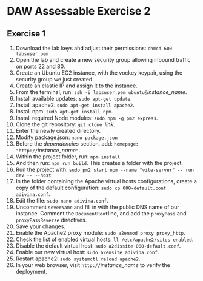 DAW Assessable Exercise 2
=========================

Exercise 1
----------

1. Download the lab keys ahd adjust their permissions: `chmod 600 labsuser.pem`
2. Open the lab and create a new security group allowing inbound traffic on ports 22 and 80.
3. Create an Ubuntu EC2 instance, with the vockey keypair, using the security group we just created.
4. Create an elastic IP and assign it to the instance.
5. From the terminal, run: `ssh -i labsuser.pem ubuntu@`_instance_name_.
6. Install available updates: `sudo apt-get update`.
7. Install apache2: `sudo apt-get install apache2`.
8. Install npm: `sudo apt-get install npm`.
9. Install required Node modules: `sudo npm -g pm2 express`.
10. Clone the git repository: `git clone `_link_.
11. Enter the newly created directory.
12. Modify package.json: `nano package.json`
13. Before the _dependencies_ section, add: `homepage: "http://`_instance_name_`"`.
14. Within the project folder, run: `npm install`.
15. And then run: `npm run build`. This creates a folder with the project.
16. Run the project with: `sudo pm2 start npm --name "vite-server" -- run dev -- --host`
17. In the folder containing the Apache virtual hosts configurations, create a copy of the default configuration: `sudo cp 000-default.conf adivina.conf`.
18. Edit the file: `sudo nano adivina.conf`.
19. Uncomment `severName` and fill in with the public DNS name of our instance. Comment the `DocumentRoot`line, and add the `proxyPass` and `proxyPassReverse` directives.
20. Save your changes.
21. Enable the Apache2 proxy module: `sudo a2enmod proxy proxy_http`.
22. Check the list of enabled virtual hosts: `ll /etc/apache2/sites-enabled`.
23. Disable the default virtual host: `sudo a2dissite 000-default.conf`.
24. Enable our new virtual host: `sudo a2ensite adivina.conf`.
25. Restart apache2: `sudo systemctl reload apache2`.
26. In your web browser, visit `http://`_instance_name_ to verify the deployment.
